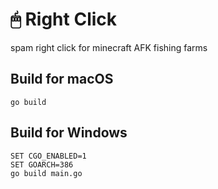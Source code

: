 # 🖱 Right Click

spam right click for minecraft AFK fishing farms

## Build for macOS

```
go build
```

## Build for Windows

```
SET CGO_ENABLED=1
SET GOARCH=386
go build main.go
```

